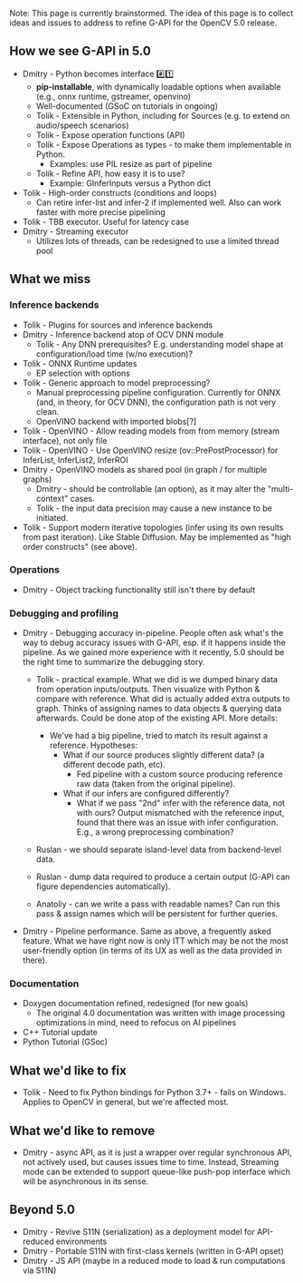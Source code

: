 Note: This page is currently brainstormed. The idea of this page is to collect ideas and issues to address to refine G-API for the OpenCV 5.0 release.

## How we see G-API in 5.0

- Dmitry - Python becomes interface #️⃣1️⃣
  - **pip-installable**, with dynamically loadable options when available (e.g., onnx runtime, gstreamer, openvino)
  - Well-documented (GSoC on tutorials in ongoing)
  - Tolik - Extensible in Python, including for Sources (e.g. to extend on audio/speech scenarios)
  - Tolik - Expose operation functions (API)
  - Tolik - Expose Operations as types - to make them implementable in Python.
    - Examples: use PIL resize as part of pipeline
  - Tolik - Refine API, how easy it is to use?
    - Example: GInferInputs versus a Python dict
- Tolik - High-order constructs (conditions and loops)
  - Can retire infer-list and infer-2 if implemented well. Also can work faster with more precise pipelining
- Tolik - TBB executor. Useful for latency case
- Dmitry - Streaming executor
  - Utilizes lots of threads, can be redesigned to use a limited thread pool

## What we miss

### Inference backends

- Tolik - Plugins for sources and inference backends
- Dmitry - Inference backend atop of OCV DNN module
  - Tolik - Any DNN prerequisites? E.g. understanding model shape at configuration/load time (w/no execution)?
- Tolik - ONNX Runtime updates
  - EP selection with options
- Tolik - Generic approach to model preprocessing?
  - Manual preprocessing pipeline configuration. Currently for ONNX (and, in theory, for OCV DNN), the configuration path is not very clean.
  - OpenVINO backend with imported blobs[?]
- Tolik - OpenVINO - Allow reading models from from memory (stream interface), not only file
- Tolik - OpenVINO - Use OpenVINO resize (ov::PrePostProcessor) for InferList, InferList2, InferROI
- Dmitry - OpenVINO models as shared pool (in graph / for multiple graphs)
  - Dmitry - should be controllable (an option), as it may alter the "multi-context" cases.
  - Tolik - the input data precision may cause a new instance to be initiated.
- Tolik - Support modern iterative topologies (infer using its own results from past iteration). Like Stable Diffusion. May be implemented as "high order constructs" (see above).

### Operations

- Dmitry - Object tracking functionality still isn't there by default

### Debugging and profiling

- Dmitry - Debugging accuracy in-pipeline. People often ask what's the way to debug accuracy issues with G-API, esp. if it happens inside the pipeline. As we gained more experience with it recently, 5.0 should be the right time to summarize the debugging story.

  - Tolik - practical example. What we did is we dumped binary data from operation inputs/outputs. Then visualize with Python & compare with reference. What did is actually added extra outputs to graph. Thinks of assigning names to data objects & querying data afterwards. Could be done atop of the existing API. More details:
    - We've had a big pipeline, tried to match its result against a reference. Hypotheses:
      - What if our source produces slightly different data? (a different decode path, etc).
        - Fed pipeline with a custom source producing reference raw data (taken from the original pipeline).
      - What if our infers are configured differently?
        - What if we pass "2nd" infer with the reference data, not with ours? Output mismatched with the reference input, found that there was an issue with infer configuration. E.g., a wrong preprocessing combination?

  - Ruslan - we should separate island-level data from backend-level data.
  - Ruslan - dump data required to produce a certain output (G-API can figure dependencies automatically).
  - Anatoliy - can we write a pass with readable names? Can run this pass & assign names which will be persistent for further queries. 

- Dmitry - Pipeline performance. Same as above, a frequently asked feature. What we have right now is only ITT which may be not the most user-friendly option (in terms of its UX as well as the data provided in there).

### Documentation

- Doxygen documentation refined, redesigned (for new goals)
  - The original 4.0 documentation was written with image processing optimizations in mind, need to refocus on AI pipelines
- C++ Tutorial update
- Python Tutorial (GSoc)

## What we'd like to fix

- Tolik - Need to fix Python bindings for Python 3.7+ - fails on Windows. Applies to OpenCV in general, but we're affected most.

## What we'd like to remove

- Dmitry - async API, as it is just a wrapper over regular synchronous API, not actively used, but causes issues time to time. Instead, Streaming mode can be extended to support queue-like push-pop interface which will be asynchronous in its sense.

## Beyond 5.0

- Dmitry - Revive S11N (serialization) as a deployment model for API-reduced environments
- Dmitry - Portable S11N with first-class kernels (written in G-API opset)
- Dmitry - JS API (maybe in a reduced mode to load & run computations via S11N)